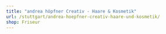 ```yaml
---
title: "andrea höpfner Creativ - Haare & Kosmetik"
url: /stuttgart/andrea-hoepfner-creativ-haare-und-kosmetik/
shop: Friseur
---
```

